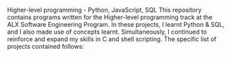 Higher-level programming - Python, JavaScript, SQL
This repository contains programs written for the Higher-level programming track at the ALX Software Engineering Program. In these projects, I learnt Python & SQL, and I also made use of concepts learnt. Simultaneously, I continued to reinforce and expand my skills in C and shell scripting. The specific list of projects contained follows:

